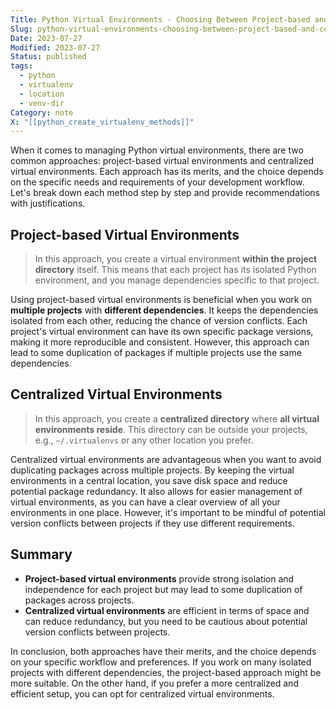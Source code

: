 ```yaml
---
Title: Python Virtual Environments - Choosing Between Project-based and Centralized Approach
Slug: python-virtual-environments-choosing-between-project-based-and-centralized-approach
Date: 2023-07-27
Modified: 2023-07-27
Status: published
tags:
  - python
  - virtualenv
  - location
  - venv-dir
Category: note
X: "[[python_create_virtualenv_methods]]"
---
```


When it comes to managing Python virtual environments, there are two common approaches: project-based virtual environments and centralized virtual environments. Each approach has its merits, and the choice depends on the specific needs and requirements of your development workflow. Let's break down each method step by step and provide recommendations with justifications.

## Project-based Virtual Environments
> In this approach, you create a virtual environment **within the project directory** itself. This means that each project has its isolated Python environment, and you manage dependencies specific to that project. 

Using project-based virtual environments is beneficial when you work on **multiple projects** with **different dependencies**. It keeps the dependencies isolated from each other, reducing the chance of version conflicts. Each project's virtual environment can have its own specific package versions, making it more reproducible and consistent. However, this approach can lead to some duplication of packages if multiple projects use the same dependencies.

## Centralized Virtual Environments
> In this approach, you create a **centralized directory** where **all virtual environments reside**. This directory can be outside your projects, e.g., `~/.virtualenvs` or any other location you prefer.

Centralized virtual environments are advantageous when you want to avoid duplicating packages across multiple projects. By keeping the virtual environments in a central location, you save disk space and reduce potential package redundancy. It also allows for easier management of virtual environments, as you can have a clear overview of all your environments in one place. However, it's important to be mindful of potential version conflicts between projects if they use different requirements.

## Summary

- **Project-based virtual environments** provide strong isolation and independence for each project but may lead to some duplication of packages across projects.
- **Centralized virtual environments** are efficient in terms of space and can reduce redundancy, but you need to be cautious about potential version conflicts between projects.

In conclusion, both approaches have their merits, and the choice depends on your specific workflow and preferences. If you work on many isolated projects with different dependencies, the project-based approach might be more suitable. On the other hand, if you prefer a more centralized and efficient setup, you can opt for centralized virtual environments. 